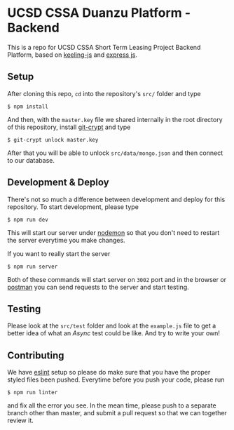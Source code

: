 # UCSD CSSA Duanzu Platform - Backend

This is a repo for UCSD CSSA Short Term Leasing Project Backend Platform, based on
[keeling-js](https://github.com/Liby99/keeling-js) and [express js](https://expressjs.com).

## Setup

After cloning this repo, `cd` into the repository's `src/` folder and type

```
$ npm install
```

And then, with the `master.key` file we shared internally in the root directory of this repository,
install [git-crypt](https://github.com/AGWA/git-crypt) and type

```
$ git-crypt unlock master.key
```

After that you will be able to unlock `src/data/mongo.json` and then connect to our database.

## Development & Deploy

There's not so much a difference between development and deploy for this repository. To start
development, please type

```
$ npm run dev
```

This will start our server under [nodemon](https://nodmon.io) so that you don't need to restart
the server everytime you make changes.

If you want to really start the server

```
$ npm run server
```

Both of these commands will start server on `3002` port and in the browser or
[postman](https://getpostman.com) you can send requests to the server and start testing.

## Testing

Please look at the `src/test` folder and look at the `example.js` file to get a better idea of what
an *Async* test could be like. And try to write your own!

## Contributing

We have [eslint](https://github.com/eslint/eslint) setup so please do make sure that you have the
proper styled files been pushed. Everytime before you push your code, please run

```
$ npm run linter
```

and fix all the error you see. In the mean time, please push to a separate branch other than
master, and submit a pull request so that we can together review it.
